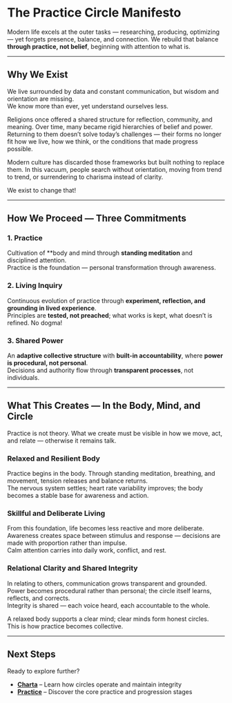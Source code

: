# The Practice Circle Manifesto

Modern life excels at the outer tasks — researching, producing, optimizing — yet forgets presence, balance, and connection.
We rebuild that balance **through practice, not belief**, beginning with attention to what is.

---

## Why We Exist

We live surrounded by data and constant communication, but wisdom and orientation are missing.  
We know more than ever, yet understand ourselves less.

Religions once offered a shared structure for reflection, community, and meaning. Over time, many became rigid hierarchies of belief and power. Returning to them doesn’t solve today’s challenges — their forms no longer fit how we live, how we think, or the conditions that made progress possible.

Modern culture has discarded those frameworks but built nothing to replace them. In this vacuum, people search without orientation, moving from trend to trend, or surrendering to charisma instead of clarity.

We exist to change that!

---

## How We Proceed — Three Commitments

### 1. Practice  
Cultivation of **body and mind through **standing meditation** and disciplined attention.  
Practice is the foundation — personal transformation through awareness.

### 2. Living Inquiry
Continuous evolution of practice through **experiment, reflection, and grounding in lived experience**.  
Principles are **tested, not preached**; what works is kept, what doesn’t is refined. No dogma!

### 3. Shared Power  
An **adaptive collective structure** with **built-in accountability**, where **power is procedural, not personal**.  
Decisions and authority flow through **transparent processes**, not individuals.

---


## What This Creates — In the Body, Mind, and Circle

Practice is not theory. What we create must be visible in how we move, act, and relate — otherwise it remains talk.

### Relaxed and Resilient Body
Practice begins in the body. Through standing meditation, breathing, and movement, tension releases and balance returns.  
The nervous system settles; heart rate variability improves; the body becomes a stable base for awareness and action.

### Skillful and Deliberate Living
From this foundation, life becomes less reactive and more deliberate.  
Awareness creates space between stimulus and response — decisions are made with proportion rather than impulse.  
Calm attention carries into daily work, conflict, and rest.

### Relational Clarity and Shared Integrity
In relating to others, communication grows transparent and grounded.  
Power becomes procedural rather than personal; the circle itself learns, reflects, and corrects.  
Integrity is shared — each voice heard, each accountable to the whole.

A relaxed body supports a clear mind; clear minds form honest circles.  
This is how practice becomes collective.

---

## Next Steps

Ready to explore further?

- **[Charta](framework/CHARTA.md)** – Learn how circles operate and maintain integrity
- **[Practice](practice/STANDING_0_INTRO.md)** – Discover the core practice and progression stages
